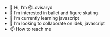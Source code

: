 - 👋 Hi, I’m @Lovisaryd
- 👀 I’m interested in ballet and figure skating
- 🌱 I’m currently learning javascript
- 💞️ I’m looking to collaborate on idek, javascript
- 📫 How to reach me 

<!---
Lovisaryd/Lovisaryd is a ✨ special ✨ repository because its `README.md` (this file) appears on your GitHub profile.
You can click the Preview link to take a look at your changes.
--->
